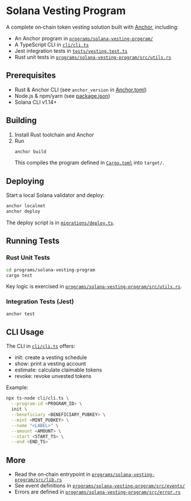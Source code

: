 # Solana Vesting Program

A complete on‐chain token vesting solution built with [Anchor](Anchor.toml), including:

- An Anchor program in
  [`programs/solana-vesting-program/`](programs/solana-vesting-program/)
- A TypeScript CLI in
  [`cli/cli.ts`](cli/cli.ts)
- Jest integration tests in
  [`tests/vesting.test.ts`](tests/vesting.test.ts)
- Rust unit tests in
  [`programs/solana-vesting-program/src/utils.rs`](programs/solana-vesting-program/src/utils.rs)

## Prerequisites

- Rust & Anchor CLI (see `anchor_version` in [Anchor.toml](Anchor.toml))
- Node.js & npm/yarn (see [package.json](package.json))
- Solana CLI v1.14+

## Building

1. Install Rust toolchain and Anchor
2. Run
   ```sh
   anchor build
   ```
   This compiles the program defined in [`Cargo.toml`](Cargo.toml) into `target/`.

## Deploying

Start a local Solana validator and deploy:

```sh
anchor localnet
anchor deploy
```

The deploy script is in
[`migrations/deploy.ts`](migrations/deploy.ts).

## Running Tests

### Rust Unit Tests

```sh
cd programs/solana-vesting-program
cargo test
```

Key logic is exercised in
[`programs/solana-vesting-program/src/utils.rs`](programs/solana-vesting-program/src/utils.rs).

### Integration Tests (Jest)

```sh
anchor test
```

## CLI Usage

The CLI in [`cli/cli.ts`](cli/cli.ts) offers:

- init: create a vesting schedule
- show: print a vesting account
- estimate: calculate claimable tokens
- revoke: revoke unvested tokens

Example:

```sh
npx ts-node cli/cli.ts \
  --program-id <PROGRAM_ID> \
  init \
  --beneficiary <BENEFICIARY_PUBKEY> \
  --mint <MINT_PUBKEY> \
  --name "<LABEL>" \
  --amount <AMOUNT> \
  --start <START_TS> \
  --end <END_TS>
```

## More

- Read the on‐chain entrypoint in
  [`programs/solana-vesting-program/src/lib.rs`](programs/solana-vesting-program/src/lib.rs)
- See event definitions in
  [`programs/solana-vesting-program/src/events/`](programs/solana-vesting-program/src/events/)
- Errors are defined in
  [`programs/solana-vesting-program/src/error.rs`](programs/solana-vesting-program/src/error.rs)
